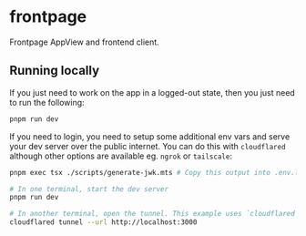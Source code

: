 # frontpage

Frontpage AppView and frontend client.

## Running locally

If you just need to work on the app in a logged-out state, then you just need to run the following:

```bash
pnpm run dev
```

If you need to login, you need to setup some additional env vars and serve your dev server over the public internet. You can do this with `cloudflared` although other options are available eg. `ngrok` or `tailscale`:

```bash
pnpm exec tsx ./scripts/generate-jwk.mts # Copy this output into .env.local

# In one terminal, start the dev server
pnpm run dev

# In another terminal, open the tunnel. This example uses `cloudflared`
cloudflared tunnel --url http://localhost:3000
```
